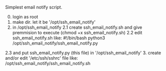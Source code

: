 Simplest email notify script.

0. login as root
1. make dir. let it be '/opt/ssh_email_notify'
2. in /opt/ssh_email_notify 
2.1 create ssh_email_notify.sh and give premmision to execute (chmod +x ssh_email_notify.sh)
2.2 edit ssh_email_notify.sh like:
     #!/bin/bash
     python3 /opt/ssh_email_notify/ssh_email_notify.py

2.3 and put ssh_email_notify.py (this file) in '/opt/ssh_email_notify'
3. create and/or edit '/etc/ssh/sshrc' file like:
    /opt/ssh_email_notify/ssh_email_notify.sh